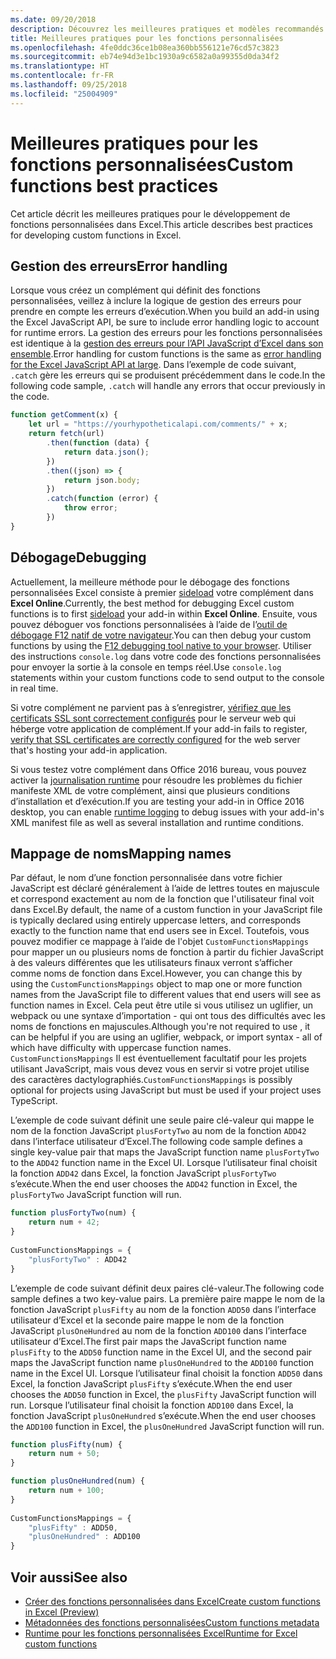 ```yaml
---
ms.date: 09/20/2018
description: Découvrez les meilleures pratiques et modèles recommandés pour les fonctions personnalisées d’Excel.
title: Meilleures pratiques pour les fonctions personnalisées
ms.openlocfilehash: 4fe0ddc36ce1b08ea360bb556121e76cd57c3823
ms.sourcegitcommit: eb74e94d3e1bc1930a9c6582a0a99355d0da34f2
ms.translationtype: HT
ms.contentlocale: fr-FR
ms.lasthandoff: 09/25/2018
ms.locfileid: "25004909"
---
```

# <a name="custom-functions-best-practices"></a><span data-ttu-id="c32b7-103">Meilleures pratiques pour les fonctions personnalisées</span><span class="sxs-lookup"><span data-stu-id="c32b7-103">Custom functions best practices</span></span>

<span data-ttu-id="c32b7-104">Cet article décrit les meilleures pratiques pour le développement de fonctions personnalisées dans Excel.</span><span class="sxs-lookup"><span data-stu-id="c32b7-104">This article describes best practices for developing custom functions in Excel.</span></span>

## <a name="error-handling"></a><span data-ttu-id="c32b7-105">Gestion des erreurs</span><span class="sxs-lookup"><span data-stu-id="c32b7-105">Error handling</span></span>

<span data-ttu-id="c32b7-106">Lorsque vous créez un complément qui définit des fonctions personnalisées, veillez à inclure la logique de gestion des erreurs pour prendre en compte les erreurs d’exécution.</span><span class="sxs-lookup"><span data-stu-id="c32b7-106">When you build an add-in using the Excel JavaScript API, be sure to include error handling logic to account for runtime errors.</span></span> <span data-ttu-id="c32b7-107">La gestion des erreurs pour les fonctions personnalisées est identique à la [gestion des erreurs pour l’API JavaScript d’Excel dans son ensemble](excel-add-ins-error-handling.md).</span><span class="sxs-lookup"><span data-stu-id="c32b7-107">Error handling for custom functions is the same as [error handling for the Excel JavaScript API at large](excel-add-ins-error-handling.md).</span></span> <span data-ttu-id="c32b7-108">Dans l’exemple de code suivant, `.catch` gère les erreurs qui se produisent précédemment dans le code.</span><span class="sxs-lookup"><span data-stu-id="c32b7-108">In the following code sample, `.catch` will handle any errors that occur previously in the code.</span></span>

```js
function getComment(x) {
    let url = "https://yourhypotheticalapi.com/comments/" + x; 
    return fetch(url)
        .then(function (data) {
            return data.json();
        })
        .then((json) => {
            return json.body;
        })
        .catch(function (error) {
            throw error;
        })
}
```

## <a name="debugging"></a><span data-ttu-id="c32b7-109">Débogage</span><span class="sxs-lookup"><span data-stu-id="c32b7-109">Debugging</span></span>
<span data-ttu-id="c32b7-110">Actuellement, la meilleure méthode pour le débogage des fonctions personnalisées Excel consiste à premier [sideload](../testing/sideload-office-add-ins-for-testing.md) votre complément dans **Excel Online**.</span><span class="sxs-lookup"><span data-stu-id="c32b7-110">Currently, the best method for debugging Excel custom functions is to first [sideload](../testing/sideload-office-add-ins-for-testing.md) your add-in within **Excel Online**.</span></span> <span data-ttu-id="c32b7-111">Ensuite, vous pouvez déboguer vos fonctions personnalisées à l’aide de l’[outil de débogage F12 natif de votre navigateur](../testing/debug-add-ins-in-office-online.md).</span><span class="sxs-lookup"><span data-stu-id="c32b7-111">You can then debug your custom functions by using the [F12 debugging tool native to your browser](../testing/debug-add-ins-in-office-online.md).</span></span> <span data-ttu-id="c32b7-112">Utiliser des instructions `console.log` dans votre code des fonctions personnalisées pour envoyer la sortie à la console en temps réel.</span><span class="sxs-lookup"><span data-stu-id="c32b7-112">Use `console.log` statements within your custom functions code to send output to the console in real time.</span></span>

<span data-ttu-id="c32b7-113">Si votre complément ne parvient pas à s’enregistrer, [vérifiez que les certificats SSL sont correctement configurés](https://github.com/OfficeDev/generator-office/blob/master/src/docs/ssl.md) pour le serveur web qui héberge votre application de complément.</span><span class="sxs-lookup"><span data-stu-id="c32b7-113">If your add-in fails to register, [verify that SSL certificates are correctly configured](https://github.com/OfficeDev/generator-office/blob/master/src/docs/ssl.md) for the web server that's hosting your add-in application.</span></span>

<span data-ttu-id="c32b7-114">Si vous testez votre complément dans Office 2016 bureau, vous pouvez activer la [journalisation runtime](../testing/troubleshoot-manifest.md#use-runtime-logging-to-debug-your-add-in) pour résoudre les problèmes du fichier manifeste XML de votre complément, ainsi que plusieurs conditions d’installation et d’exécution.</span><span class="sxs-lookup"><span data-stu-id="c32b7-114">If you are testing your add-in in Office 2016 desktop, you can enable [runtime logging](../testing/troubleshoot-manifest.md#use-runtime-logging-to-debug-your-add-in) to debug issues with your add-in's XML manifest file as well as several installation and runtime conditions.</span></span> 


## <a name="mapping-names"></a><span data-ttu-id="c32b7-115">Mappage de noms</span><span class="sxs-lookup"><span data-stu-id="c32b7-115">Mapping names</span></span>

<span data-ttu-id="c32b7-116">Par défaut, le nom d’une fonction personnalisée dans votre fichier JavaScript est déclaré généralement à l’aide de lettres toutes en majuscule et correspond exactement au nom de la fonction que l'utilisateur final voit dans Excel.</span><span class="sxs-lookup"><span data-stu-id="c32b7-116">By default, the name of a custom function in your JavaScript file is typically declared using entirely uppercase letters, and corresponds exactly to the function name that end users see in Excel.</span></span> <span data-ttu-id="c32b7-117">Toutefois, vous pouvez modifier ce mappage à l’aide de l'objet `CustomFunctionsMappings` pour mapper un ou plusieurs noms de fonction à partir du fichier JavaScript à des valeurs différentes que les utilisateurs finaux verront s’afficher comme noms de fonction dans Excel.</span><span class="sxs-lookup"><span data-stu-id="c32b7-117">However, you can change this by using the `CustomFunctionsMappings` object to map one or more function names from the JavaScript file to different values that end users will see as function names in Excel.</span></span> <span data-ttu-id="c32b7-118">Cela peut être utile si vous utilisez un uglifier, un webpack ou une syntaxe d’importation - qui ont tous des difficultés avec les noms de fonctions en majuscules.</span><span class="sxs-lookup"><span data-stu-id="c32b7-118">Although you're not required to use , it can be helpful if you are using an uglifier, webpack, or import syntax - all of which have difficulty with uppercase function names.</span></span> <span data-ttu-id="c32b7-119">`CustomFunctionsMappings` Il est éventuellement facultatif pour les projets utilisant JavaScript, mais vous devez vous en servir si votre projet utilise des caractères dactylographiés.</span><span class="sxs-lookup"><span data-stu-id="c32b7-119">`CustomFunctionsMappings` is possibly optional for projects using JavaScript but must be used if your project uses TypeScript.</span></span>  
  
<span data-ttu-id="c32b7-120">L’exemple de code suivant définit une seule paire clé-valeur qui mappe le nom de la fonction JavaScript `plusFortyTwo` au nom de la fonction `ADD42` dans l’interface utilisateur d’Excel.</span><span class="sxs-lookup"><span data-stu-id="c32b7-120">The following code sample defines a single key-value pair that maps the JavaScript function name `plusFortyTwo` to the `ADD42` function name in the Excel UI.</span></span> <span data-ttu-id="c32b7-121">Lorsque l’utilisateur final choisit la fonction `ADD42` dans Excel, la fonction JavaScript `plusFortyTwo` s’exécute.</span><span class="sxs-lookup"><span data-stu-id="c32b7-121">When the end user chooses the `ADD42` function in Excel, the `plusFortyTwo` JavaScript function will run.</span></span>

```js
function plusFortyTwo(num) {
    return num + 42;  
}  
  
CustomFunctionsMappings = {
    "plusFortyTwo" : ADD42
}
```

<span data-ttu-id="c32b7-122">L’exemple de code suivant définit deux paires clé-valeur.</span><span class="sxs-lookup"><span data-stu-id="c32b7-122">The following code sample defines a two key-value pairs.</span></span> <span data-ttu-id="c32b7-123">La première paire mappe le nom de la fonction JavaScript `plusFifty` au nom de la fonction `ADD50` dans l’interface utilisateur d’Excel et la seconde paire mappe le nom de la fonction JavaScript `plusOneHundred` au nom de la fonction `ADD100` dans l’interface utilisateur d’Excel.</span><span class="sxs-lookup"><span data-stu-id="c32b7-123">The first pair maps the JavaScript function name `plusFifty` to the `ADD50` function name in the Excel UI, and the second pair maps the JavaScript function name `plusOneHundred` to the `ADD100` function name in the Excel UI.</span></span> <span data-ttu-id="c32b7-124">Lorsque l’utilisateur final choisit la fonction `ADD50` dans Excel, la fonction JavaScript `plusFifty` s’exécute.</span><span class="sxs-lookup"><span data-stu-id="c32b7-124">When the end user chooses the `ADD50` function in Excel, the `plusFifty` JavaScript function will run.</span></span> <span data-ttu-id="c32b7-125">Lorsque l’utilisateur final choisit la fonction `ADD100` dans Excel, la fonction JavaScript `plusOneHundred` s’exécute.</span><span class="sxs-lookup"><span data-stu-id="c32b7-125">When the end user chooses the `ADD100` function in Excel, the `plusOneHundred` JavaScript function will run.</span></span>

```js
function plusFifty(num) {
    return num + 50;  
} 

function plusOneHundred(num) {
    return num + 100;  
}  
  
CustomFunctionsMappings = {
    "plusFifty" : ADD50,  
    "plusOneHundred" : ADD100
}
 ```

 ## <a name="see-also"></a><span data-ttu-id="c32b7-126">Voir aussi</span><span class="sxs-lookup"><span data-stu-id="c32b7-126">See also</span></span>

- [<span data-ttu-id="c32b7-127">Créer des fonctions personnalisées dans Excel</span><span class="sxs-lookup"><span data-stu-id="c32b7-127">Create custom functions in Excel (Preview)</span></span>](custom-functions-overview.md)
- [<span data-ttu-id="c32b7-128">Métadonnées des fonctions personnalisées</span><span class="sxs-lookup"><span data-stu-id="c32b7-128">Custom functions metadata</span></span>](custom-functions-json.md)
- [<span data-ttu-id="c32b7-129">Runtime pour les fonctions personnalisées Excel</span><span class="sxs-lookup"><span data-stu-id="c32b7-129">Runtime for Excel custom functions</span></span>](custom-functions-runtime.md)
